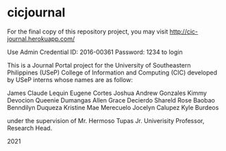 # cicjournal

For the final copy of this repository project, you may visit http://cic-journal.herokuapp.com/

Use Admin Credential
ID: 2016-00361
Password: 1234
to login

This is a Journal Portal project for the University of Southeastern Philippines (USeP) College of Information and Computing (CIC) developed by USeP interns  whose names are as follow: 

James Claude Lequin
Eugene Cortes
Joshua Andrew Gonzales
Kimmy Devocion
Queenie Dumangas
Allen Grace Decierdo
Shareld Rose Baobao
Benndilyn Duqueza
Kristine Mae Merecuelo
Jocelyn Calupez
Kyle Burdeos

under the supervision of Mr. Hermoso Tupas Jr. Univerisity Professor, Research Head.

2021

